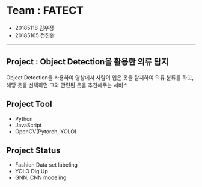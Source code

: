 # Team : FATECT
* 20185118 김우정<br>
* 20185165 전진완
----
## Project : Object Detection을 활용한 의류 탐지
Object Detection을 사용하여 영상에서 사람이 입은 옷을 탐지하여 의류 분류를 하고, 해당 옷을 선택하면 그와 관련된 옷을 추천해주는 서비스
## Project Tool
* Python
* JavaScript
* OpenCV(Pytorch, YOLO)
## Project Status
* Fashion Data set labeling 
* YOLO Dig Up
* GNN, CNN modeling
